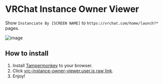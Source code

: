 # VRChat Instance Owner Viewer
Show `Instanciate By [SCREEN NAME]` to `https://vrchat.com/home/launch?*` pages.


![image](https://user-images.githubusercontent.com/11992915/77251166-bfd1e000-6c44-11ea-945c-a43d6d333bf6.png)

## How to install

1. Install [Tampermonkey](https://www.tampermonkey.net/) to your browser.
1. Click [vrc-instance-owner-viewer.user.js raw link](	https://github.com/Yanorei32/VRCInstanceOwnerViewer/raw/master/vrc-instance-owner-viewer.user.js).
1. Enjoy!
